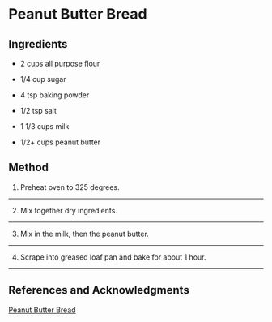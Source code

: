 # Peanut Butter Bread

## Ingredients

- 2 cups all purpose flour

- 1/4 cup sugar

- 4 tsp baking powder

- 1/2 tsp salt

- 1 1/3 cups milk

- 1/2+ cups peanut butter

## Method

1. Preheat oven to 325 degrees.
---

2. Mix together dry ingredients.
---

3. Mix in the milk, then the peanut butter.
---

4. Scrape into greased loaf pan and bake for about 1 hour.
---

## References and Acknowledgments

[Peanut Butter Bread](https://old.reddit.com/r/Old_Recipes/comments/cqwuq1/i_made_peanut_butter_bread_from_the_1932_five/ex08q5g/)
